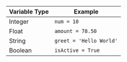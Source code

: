 | Variable Type | Example           |
|---------------|-------------------|
| Integer       | `num = 10`        |
| Float         | `amount = 78.50`  |
| String        | `greet = 'Hello World'` |
| Boolean       | `isActive = True` |
